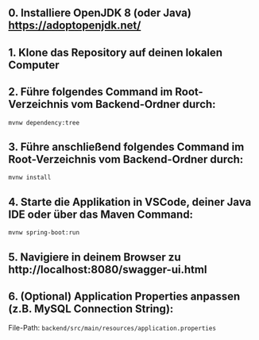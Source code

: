 ## 0. Installiere OpenJDK 8 (oder Java) https://adoptopenjdk.net/
## 1. Klone das Repository auf deinen lokalen Computer
## 2. Führe folgendes Command im Root-Verzeichnis vom Backend-Ordner durch:
```mvnw dependency:tree```
## 3. Führe anschließend folgendes Command im Root-Verzeichnis vom Backend-Ordner durch:
```mvnw install```
## 4. Starte die Applikation in VSCode, deiner Java IDE oder über das Maven Command:
```mvnw spring-boot:run```
## 5. Navigiere in deinem Browser zu http://localhost:8080/swagger-ui.html
## 6. (Optional) Application Properties anpassen (z.B. MySQL Connection String):
 File-Path: ```backend/src/main/resources/application.properties```